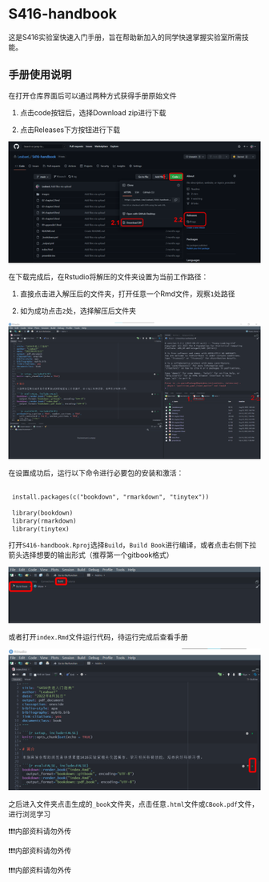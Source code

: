 # S416-handbook

这是S416实验室快速入门手册，旨在帮助新加入的同学快速掌握实验室所需技能。

## 手册使用说明

在打开仓库界面后可以通过两种方式获得手册原始文件

1. 点击code按钮后，选择Download zip进行下载

2. 点击Releases下方按钮进行下载

![](images/Github_download.png)

在下载完成后，在Rstudio将解压的文件夹设置为当前工作路径：

1. 直接点击进入解压后的文件夹，打开任意一个Rmd文件，观察`1`处路径

2. 如为成功点击`2`处，选择解压后文件夹

![](images/setwd.png)

在设置成功后，运行以下命令进行必要包的安装和激活：

```{r}

 install.packages(c("bookdown", "rmarkdown", "tinytex"))
 
 library(bookdown)
 library(rmarkdown)
 library(tinytex)

```

打开`S416-handbook.Rproj`选择`Build`，`Build Book`进行编译，或者点击右侧下拉箭头选择想要的输出形式（推荐第一个gitbook格式）

![](images/buildbook.png)

或者打开`index.Rmd`文件运行代码，待运行完成后查看手册

![](images/index.png)

之后进入文件夹点击生成的`_book`文件夹，点击任意`.html`文件或`CBook.pdf`文件，进行浏览学习

❗❗❗内部资料请勿外传

❗❗❗内部资料请勿外传

❗❗❗内部资料请勿外传
